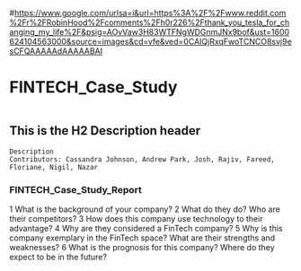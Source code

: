 #https://www.google.com/urlsa=i&url=https%3A%2F%2Fwww.reddit.com%2Fr%2FRobinHood%2Fcomments%2Fh0r226%2Fthank_you_tesla_for_changing_my_life%2F&psig=AOvVaw3H83WTFNgWDGnmJNx9bof&ust=1600624104563000&source=images&cd=vfe&ved=0CAIQjRxqFwoTCNCO8svj9esCFQAAAAAdAAAAABAI

# FINTECH_Case_Study

<image></image>

## This is the H2 Description header
    Description
    Contributors: Cassandra Johnson, Andrew Park, Josh, Rajiv, Fareed, Floriane, Nigil, Nazar
    
<h3>FINTECH_Case_Study_Report</h3>
    1 What is the background of your company? 
    2 What do they do? Who are their competitors? 
    3 How does this company use technology to their advantage? 
    4 Why are they considered a FinTech company? 
    5 Why is this company exemplary in the FinTech space? What are their strengths and weaknesses? 
    6 What is the prognosis for this company? Where do they expect to be in the future? 
